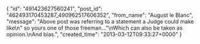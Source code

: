  {
   "id": "491423627560241",
   "post_id": "462493170453287_490962517606352",
   "from_name": "August le Blanc",
   "message": "Above  post was referring to a statement a Judge could make like\n\" so yours one of those freeman...\"\nWhich can also be taken as opinion.\nAnd bias.",
   "created_time": "2013-03-12T09:33:27+0000"
 }
